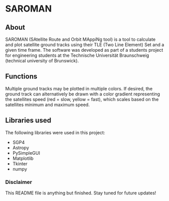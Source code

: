 # SAROMAN

## About

SAROMAN (SAtellite Route and Orbit MAppiNg tool) is a tool to calculate and plot satellite ground tracks using their TLE (Two Line Element) Set and a given time frame. The software was developed as part of a students project for engineering students at the Technische Universität Braunschweig (technical university of Brunswick).

## Functions

Multiple ground tracks may be plotted in multiple colors. If desired, the ground track can alternatively be drawn with a color gradient representing the satellites speed (red = slow, yellow = fast), which scales based on the satellites minimum and maximum speed.

## Libraries used

The following libraries were used in this project:
* SGP4
* Astropy
* PySimpleGUI
* Matplotlib
* Tkinter
* numpy

### Disclaimer

This README file is anything but finished. Stay tuned for future updates!
